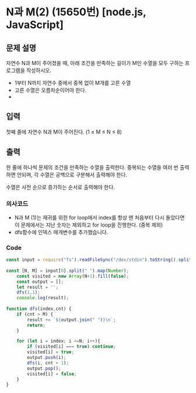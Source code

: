 # N과 M(2) (15650번) [node.js, JavaScript] 

## 문제 설명
자연수 N과 M이 주어졌을 때, 아래 조건을 만족하는 길이가 M인 수열을 모두 구하는 프로그램을 작성하시오.

- 1부터 N까지 자연수 중에서 중복 없이 M개를 고른 수열
- 고른 수열은 오름차순이어야 한다.
- 
## 입력
첫째 줄에 자연수 N과 M이 주어진다. (1 ≤ M ≤ N ≤ 8)

## 출력
한 줄에 하나씩 문제의 조건을 만족하는 수열을 출력한다. 중복되는 수열을 여러 번 출력하면 안되며, 각 수열은 공백으로 구분해서 출력해야 한다.

수열은 사전 순으로 증가하는 순서로 출력해야 한다.

### 의사코드 
- N과 M (1)는 재귀를 위한 for loop에서 index를 항상 맨 처음부터 다시 돌았다면 이 문제에서는 지난 숫자는 제외하고 for loop을 진행한다. (중복 제외)
- dfs함수에 인덱스 매개변수를 추가했습니다.
  
### Code 
```js
const input = require("fs").readFileSync("/dev/stdin").toString().split("\n"); 
   
const [N, M] = input[0].split(" ").map(Number);
    const visited = new Array(N+1).fill(false);
    const output = [];
    let result = '';
    dfs(1,1);
    console.log(result);
    
function dfs(index,cnt) {
    if (cnt > M) {
        result += `${output.join(" ")}\n`;
        return;
    }

    for (let i = index; i <=N; i++){
        if (visited[i] === true) continue;
        visited[i] = true;
        output.push(i);
        dfs(i, cnt + 1);
        output.pop();
        visited[i] = false;
    }
}
```